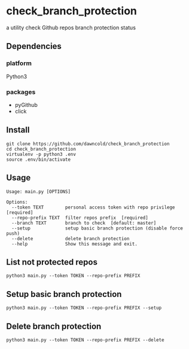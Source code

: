 # check_branch_protection
a utility check Github repos branch protection status

## Dependencies
### platform
Python3
### packages
* pyGithub
* click

## Install
```shell script
git clone https://github.com/dawncold/check_branch_protection
cd check_branch_protection
virtualenv -p python3 .env
source .env/bin/activate
```

## Usage
```shell script
Usage: main.py [OPTIONS]

Options:
  --token TEXT        personal access token with repo privilege  [required]
  --repo-prefix TEXT  filter repos prefix  [required]
  --branch TEXT       branch to check  [default: master]
  --setup             setup basic branch protection (disable force push)
  --delete            delete branch protection
  --help              Show this message and exit.
```

## List not protected repos
```shell script
python3 main.py --token TOKEN --repo-prefix PREFIX
```

## Setup basic branch protection
```shell script
python3 main.py --token TOKEN --repo-prefix PREFIX --setup
```

## Delete branch protection
```shell script
python3 main.py --token TOKEN --repo-prefix PREFIX --delete
```